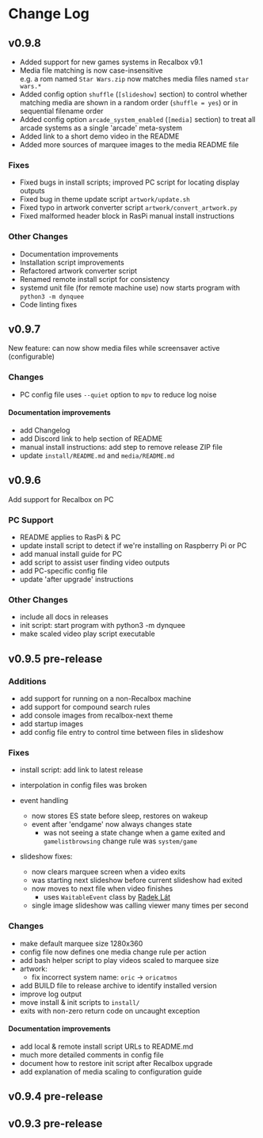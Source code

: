 # Change Log

## v0.9.8

- Added support for new games systems in Recalbox v9.1
- Media file matching is now case-insensitive  
  e.g. a rom named `Star Wars.zip` now matches media files named `star wars.*`
- Added config option `shuffle` (`[slideshow]` section) to control whether matching media are shown in a random order (`shuffle = yes`) or in sequential filename order
- Added config option `arcade_system_enabled` (`[media]` section) to treat all arcade systems as a single 'arcade' meta-system
- Added link to a short demo video in the README
- Added more sources of marquee images to the media README file

### Fixes
- Fixed bugs in install scripts; improved PC script for locating display outputs
- Fixed bug in theme update script `artwork/update.sh`
- Fixed typo in artwork converter script `artwork/convert_artwork.py`
- Fixed malformed header block in RasPi manual install instructions

### Other Changes
- Documentation improvements
- Installation script improvements
- Refactored artwork converter script
- Renamed remote install script for consistency
- systemd unit file (for remote machine use) now starts program with `python3 -m dynquee`
- Code linting fixes


## v0.9.7
New feature: can now show media files while screensaver active (configurable)


### Changes
- PC config file uses `--quiet` option to `mpv` to reduce log noise

#### Documentation improvements
- add Changelog
- add Discord link to help section of README
- manual install instructions: add step to remove release ZIP file
- update `install/README.md` and `media/README.md`


## v0.9.6
Add support for Recalbox on PC

### PC Support
- README applies to RasPi & PC
- update install script to detect if we're installing on Raspberry Pi or PC
- add manual install guide for PC
- add script to assist user finding video outputs
- add PC-specific config file
- update 'after upgrade' instructions

### Other Changes
- include all docs in releases
- init script: start program with python3 -m dynquee
- make scaled video play script executable


## v0.9.5 pre-release
### Additions
- add support for running on a non-Recalbox machine
- add support for compound search rules
- add console images from recalbox-next theme
- add startup images
- add config file entry to control time between files in slideshow


### Fixes
- install script: add link to latest release
- interpolation in config files was broken

- event handling
    - now stores ES state before sleep, restores on wakeup
    - event after 'endgame' now always changes state
        - was not seeing a state change when a game exited and
            `gamelistbrowsing` change rule was `system/game`

- slideshow fixes:
    - now clears marquee screen when a video exits
    - was starting next slideshow before current slideshow had exited
    - now moves to next file when video finishes
        - uses `WaitableEvent` class by [Radek Lát](https://lat.sk)
    - single image slideshow was calling viewer many times per second

### Changes
- make default marquee size 1280x360
- config file now defines one media change rule per action
- add bash helper script to play videos scaled to marquee size
- artwork:
    - fix incorrect system name: `oric` -> `oricatmos`
- add BUILD file to release archive to identify installed version
- improve log output
- move install & init scripts to `install/`
- exits with non-zero return code on uncaught exception

#### Documentation improvements
- add local & remote install script URLs to README.md
- much more detailed comments in config file
- document how to restore init script after Recalbox upgrade
- add explanation of media scaling to configuration guide


## v0.9.4 pre-release

## v0.9.3 pre-release

